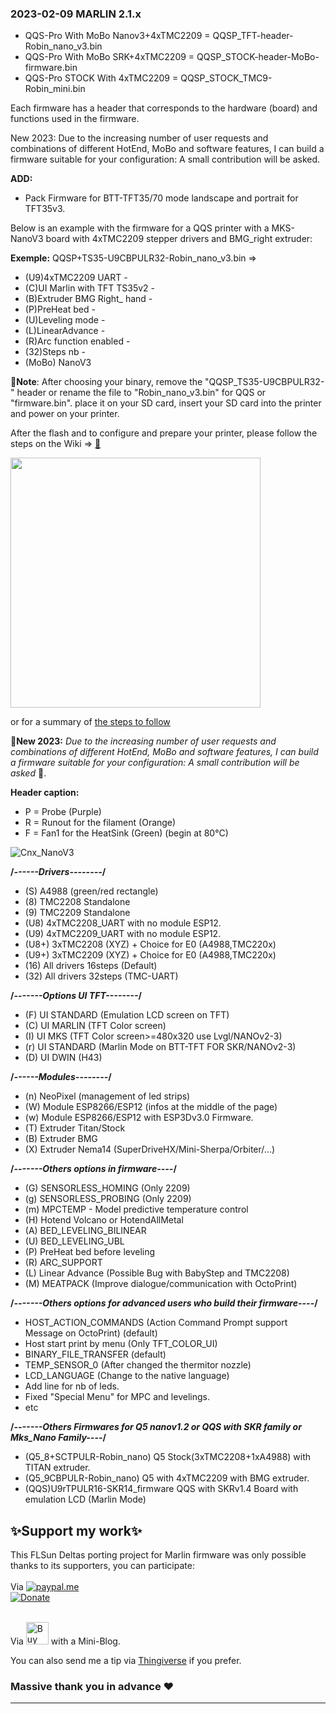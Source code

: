 ### 2023-02-09 MARLIN 2.1.x

- QQS-Pro With MoBo Nanov3+4xTMC2209 = QQSP_TFT-header-Robin_nano_v3.bin
- QQS-Pro With MoBo SRK+4xTMC2209 = QQSP_STOCK-header-MoBo-firmware.bin
- QQS-Pro STOCK With 4xTMC2209 = QQSP_STOCK_TMC9-Robin_mini.bin
  
Each firmware has a header that corresponds to the hardware (board) and functions used in the firmware.

New 2023:
Due to the increasing number of user requests and combinations of different HotEnd, MoBo and software features, I can build a firmware suitable for your configuration: A small contribution will be asked.

**ADD:**
 - Pack Firmware for BTT-TFT35/70 mode landscape and portrait for TFT35v3. 

Below is an example with the firmware for a QQS printer with a MKS-NanoV3 board with 4xTMC2209 stepper drivers and BMG_right extruder:

**Exemple:**
QQSP+TS35-U9CBPULR32-Robin_nano_v3.bin
=> 
 - (U9)4xTMC2209 UART - 
 - (C)UI Marlin with TFT TS35v2 - 
 - (B)Extruder BMG Right_ hand - 
 - (P)PreHeat bed - 
 - (U)Leveling mode -
 - (L)LinearAdvance - 
 - (R)Arc function enabled -
 - (32)Steps nb -
 - (MoBo) NanoV3

  🔧**Note**: After choosing your binary, remove the "QQSP_TS35-U9CBPULR32-" header or rename the file to "Robin_nano_v3.bin" for QQS or "firmware.bin".
  place it on your SD card, insert your SD card into the printer and power on your printer.
  
  After the flash and to configure and prepare your printer, please follow the steps on the Wiki => [🚸](https://github.com/Foxies-CSTL/Marlin_2.1.x/wiki/2.SETTINGS-THE-PRINTER)
  
<img width=400 src="https://github.com/Foxies-CSTL/Marlin_2.1.x/wiki/icons/FLSun-Wiki.png" />

  or for a summary of [the steps to follow](../Instructions.md)

  📌**New 2023:**
  *Due to the increasing number of user requests and combinations of different HotEnd, MoBo and software features, I can build a firmware suitable for your configuration: A small contribution will be asked* 🍻.


**Header caption:**
 - P = Probe (Purple)
 - R = Runout for the filament (Orange)
 - F = Fan1 for the HeatSink (Green) (begin at 80°C)

![Cnx_NanoV3](https://github.com/Foxies-CSTL/Marlin_2.0.x/wiki/images/NanoV3-EndStop.png)

  **/*------Drivers--------*/**
  - (S) A4988 (green/red rectangle)
  - (8) TMC2208 Standalone
  - (9) TMC2209 Standalone
  - (U8) 4xTMC2208_UART with no module ESP12.
  - (U9) 4xTMC2209_UART with no module ESP12.
  - (U8+) 3xTMC2208 (XYZ) + Choice for E0 (A4988,TMC220x) 
  - (U9+) 3xTMC2209 (XYZ) + Choice for E0 (A4988,TMC220x)
  - (16) All drivers 16steps (Default)
  - (32) All drivers 32steps (TMC-UART)

  **/*-------Options UI TFT--------*/**
  - (F) UI STANDARD (Emulation LCD screen on TFT)
  - (C) UI MARLIN (TFT Color screen)
  - (I) UI MKS (TFT Color screen>=480x320 use Lvgl/NANOv2-3)
  - (r) UI STANDARD (Marlin Mode on BTT-TFT FOR SKR/NANOv2-3)
  - (D) UI DWIN (H43)

  **/*------Modules--------*/**
  - (n) NeoPixel (management of led strips)
  - (W) Module ESP8266/ESP12 (infos at the middle of the page)
  - (w) Module ESP8266/ESP12 with ESP3Dv3.0 Firmware.
  - (T) Extruder Titan/Stock
  - (B) Extruder BMG
  - (X) Extruder Nema14 (SuperDriveHX/Mini-Sherpa/Orbiter/...)
  
  **/*-------Others options in firmware----*/**
  - (G) SENSORLESS_HOMING (Only 2209)
  - (g) SENSORLESS_PROBING (Only 2209)
  - (m) MPCTEMP - Model predictive temperature control
  - (H) Hotend Volcano or HotendAllMetal
  - (A) BED_LEVELING_BILINEAR
  - (U) BED_LEVELING_UBL
  - (P) PreHeat bed before leveling
  - (R) ARC_SUPPORT
  - (L) Linear Advance (Possible Bug with BabyStep and TMC2208)
  - (M) MEATPACK (Improve dialogue/communication with OctoPrint)

  **/*-------Others options for advanced users who build their firmware----*/**
  - HOST_ACTION_COMMANDS (Action Command Prompt support Message on OctoPrint) (default)
  - Host start print by menu (Only TFT_COLOR_UI)
  - BINARY_FILE_TRANSFER (default)
  - TEMP_SENSOR_0 (After changed the thermitor nozzle)
  - LCD_LANGUAGE (Change to the native language)
  - Add line for nb of leds.
  - Fixed "Special Menu" for MPC and levelings.
  - etc 
   
  **/*-------Others Firmwares for Q5 nanov1.2 or QQS with SKR family or Mks_Nano Family----*/**
  - (Q5_8+SCTPULR-Robin_nano)   Q5 Stock(3xTMC2208+1xA4988) with TITAN extruder. 
  - (Q5_9CBPULR-Robin_nano)     Q5 with 4xTMC2209 with BMG extruder.
  - (QQS)U9rTPULR16-SKR14_firmware QQS with SKRv1.4 Board with emulation LCD (Marlin Mode)
 ## ✨Support my work✨

  This FLSun Deltas porting project for Marlin firmware was only possible thanks to its supporters, you can participate:
 <br/>
  <br/> Via [![paypal.me](./icons/paypal_50px.png)](https://www.paypal.me/Foxies40)<br/>[![Donate](https://img.shields.io/badge/Donate-Thanks-green)](https://paypal.me/Foxies40)<br/>
<br/>
 
Via   <a href='https://ko-fi.com/U7U77F782' target='_blank'><img height='36' style='border:0px;height:36px;' src='https://cdn.ko-fi.com/cdn/kofi4.png?v=3' border='0' alt='Buy Me a Coffee at ko-fi.com' /></a>   with a Mini-Blog.

  You can also send me a tip via [Thingiverse](https://www.thingiverse.com/FamStel/about) if you prefer.
 ### Massive thank you in advance :heart:
***
